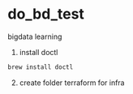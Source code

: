 # do_bd_test
bigdata learning

1. install doctl
```bash
brew install doctl
```
2. create folder terraform for infra




